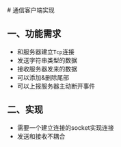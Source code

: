 ﻿﻿# 通信客户端实现

## 一、功能需求

- 和服务器建立`Tcp`连接
- 发送字符串类型的数据
- 接收服务器发来的数据
- 可以添加&删除尾部
- 可以上报服务器主动断开事件

## 二、实现

- 需要一个建立连接的socket实现连接
- 发送和接收不耦合